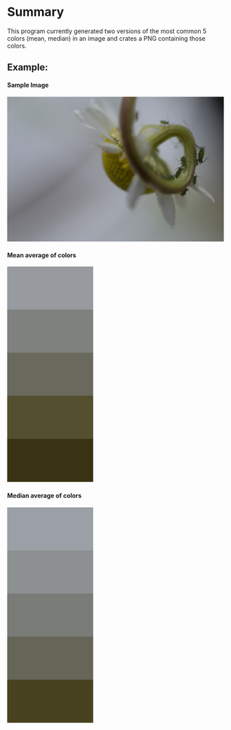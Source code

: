 # Summary
This program currently generated two versions of the most common 5 colors (mean, median) in an image and crates a PNG containing those colors.

## Example:

#### Sample Image
!["./example_image.png"](./example_image.png)

#### Mean average of colors
!["./mean.png"](./mean.png)

#### Median average of colors
!["./median.png"](./median.png)
